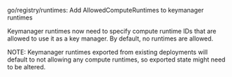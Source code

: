 go/registry/runtimes: Add AllowedComputeRuntimes to keymanager runtimes

Keymanager runtimes now need to specify compute runtime IDs that are allowed
to use it as a key manager. By default, no runtimes are allowed.

NOTE: Keymanager runtimes exported from existing deployments will default to
not allowing any compute runtimes, so exported state might need to be altered.
